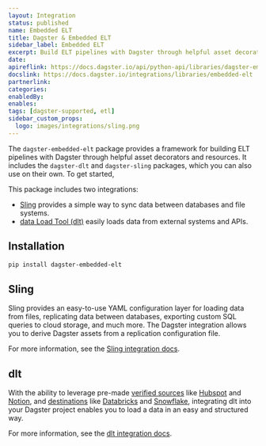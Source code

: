```yaml
---
layout: Integration
status: published
name: Embedded ELT
title: Dagster & Embedded ELT
sidebar_label: Embedded ELT
excerpt: Build ELT pipelines with Dagster through helpful asset decorators and resources
date:
apireflink: https://docs.dagster.io/api/python-api/libraries/dagster-embedded-elt
docslink: https://docs.dagster.io/integrations/libraries/embedded-elt
partnerlink:
categories:
enabledBy:
enables:
tags: [dagster-supported, etl]
sidebar_custom_props:
  logo: images/integrations/sling.png
---
```


The `dagster-embedded-elt` package provides a framework for building ELT pipelines with Dagster through helpful asset decorators and resources. It includes the `dagster-dlt` and `dagster-sling` packages, which you can also use on their own. To get started, 

This package includes two integrations:

- [Sling](https://slingdata.io) provides a simple way to sync data between databases and file systems.
- [data Load Tool (dlt)](https://dlthub.com) easily loads data from external systems and APIs.


## Installation

```bash
pip install dagster-embedded-elt
```

## Sling

Sling provides an easy-to-use YAML configuration layer for loading data from files, replicating data between databases, exporting custom SQL queries to cloud storage, and much more. The Dagster integration allows you to derive Dagster assets from a replication configuration file.

For more information, see the [Sling integration docs](/integrations/libraries/sling).

## dlt

With the ability to leverage pre-made [verified sources](https://dlthub.com/docs/dlt-ecosystem/verified-sources/) like [Hubspot](https://dlthub.com/docs/dlt-ecosystem/verified-sources/hubspot) and [Notion](https://dlthub.com/docs/dlt-ecosystem/verified-sources/notion), and [destinations](https://dlthub.com/docs/dlt-ecosystem/destinations/) like [Databricks](https://dlthub.com/docs/dlt-ecosystem/destinations/databricks) and [Snowflake](https://dlthub.com/docs/dlt-ecosystem/destinations/snowflake), integrating dlt into your Dagster project enables you to load a data in an easy and structured way.

For more information, see the [dlt integration docs](/integrations/libraries/dlt).
